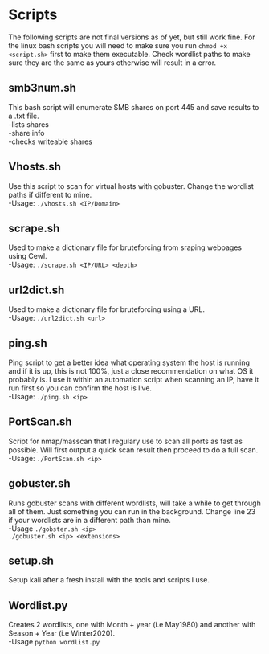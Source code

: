 # Scripts
   
The following scripts are not final versions as of yet, but still work fine.
For the linux bash scripts you will need to make sure you run `chmod +x <script.sh>` first to make them executable.
Check wordlist paths to make sure they are the same as yours otherwise will result in a error.  
  
## smb3num.sh
This bash script will enumerate SMB shares on port 445 and save results to a .txt file.   
-lists shares   
-share info     
-checks writeable shares 

## Vhosts.sh  
Use this script to scan for virtual hosts with gobuster. Change the wordlist paths if different to mine.  
-Usage:       `./vhosts.sh <IP/Domain>`    

## scrape.sh
Used to make a dictionary file for bruteforcing from sraping webpages using Cewl.   
-Usage:       `./scrape.sh <IP/URL> <depth>`

## url2dict.sh
Used to make a dictionary file for bruteforcing using a URL.    
-Usage:       `./url2dict.sh <url>`  
   
## ping.sh
Ping script to get a better idea what operating system the host is running and if it is up, this is not 100%, just a close recommendation on what OS it probably is. I use it within an automation script when scanning an IP, have it run first so you can confirm the host is live.   
-Usage:     `./ping.sh <ip>`   
      
## PortScan.sh
Script for nmap/masscan that I regulary use to scan all ports as fast as possible. Will first output a quick scan result then proceed to do a full scan.  
-Usage:     `./PortScan.sh <ip>`
   
## gobuster.sh
Runs gobuster scans with different wordlists, will take a while to get through all of them. Just something you can run in the background. Change line 23 if your wordlists are in a different path than mine.   
-Usage      `./gobster.sh <ip>`  
            `./gobuster.sh <ip> <extensions>`
           
## setup.sh  
Setup kali after a fresh install with the tools and scripts I use.  
   
## Wordlist.py
Creates 2 wordlists, one with Month + year (i.e May1980) and another with Season + Year (i.e Winter2020).  
-Usage     `python wordlist.py`
  
